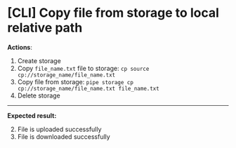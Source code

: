 # [CLI] Copy file from storage to local relative path

**Actions**:
1.  Create storage
2.	Copy `file_name.txt` file to storage: `cp source cp://storage_name/file_name.txt`
3.	Copy file from storage: `pipe storage cp cp://storage_name/file_name.txt file_name.txt`
4.  Delete storage

***
**Expected result:**

2.	File is uploaded successfully
3.	File is downloaded successfully